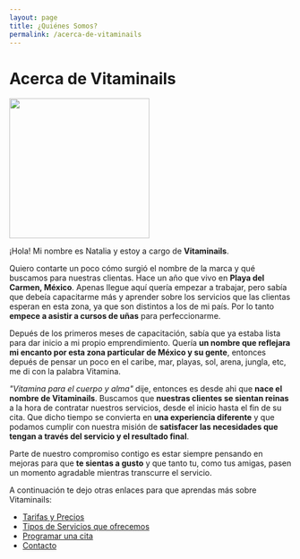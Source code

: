 ```yaml
---
layout: page
title: ¿Quiénes Somos?
permalink: /acerca-de-vitaminails
---
```


<h1>Acerca de Vitaminails</h1>

<img src="{{site.url}}/images/natalia-carena-vitaminails-foto-perfil.png" width="250px">

¡Hola! Mi nombre es Natalia y estoy a cargo de **Vitaminails**.

Quiero contarte un poco cómo surgió el nombre de la marca y qué buscamos para nuestras clientas.
Hace un año que vivo en **Playa del Carmen, México**. Apenas llegue aquí quería empezar a trabajar, pero sabía que debeía capacitarme más y aprender sobre los servicios que las clientas esperan en esta zona, ya que son distintos a los de mi país. Por lo tanto **empece a asistir a cursos de uñas** para perfeccionarme.

Depués de los primeros meses de capacitación, sabía que ya estaba lista para dar inicio a mi propio emprendimiento. Quería **un nombre que reflejara mi encanto por esta zona particular de México y su gente**, entonces depués de pensar un poco en el caribe, mar, playas, sol, arena, jungla, etc, me di con la palabra Vitamina.

*"Vitamina para el cuerpo y alma"* dije, entonces es desde ahi que **nace el nombre de Vitaminails**. Buscamos que **nuestras clientes se sientan reinas** a la hora de contratar nuestros servicios, desde el inicio hasta el fin de su cita. Que dicho tiempo se convierta en **una experiencia diferente** y que podamos cumplir con nuestra misión de **satisfacer las necesidades que tengan a través del servicio y el resultado final**.

Parte de nuestro compromiso contigo es estar siempre pensando en mejoras para que **te sientas a gusto** y que tanto tu, como tus amigas, pasen un momento agradable mientras transcurre el servicio.

A continuación te dejo otras enlaces para que aprendas más sobre Vitaminails:

* [Tarifas y Precios]({{site.url}}/tarifas)
* [Tipos de Servicios que ofrecemos]({{site.url}}/servicios)
* [Programar una cita]({{site.url}}/citas)
* [Contacto]({{site.url}}/contacto)